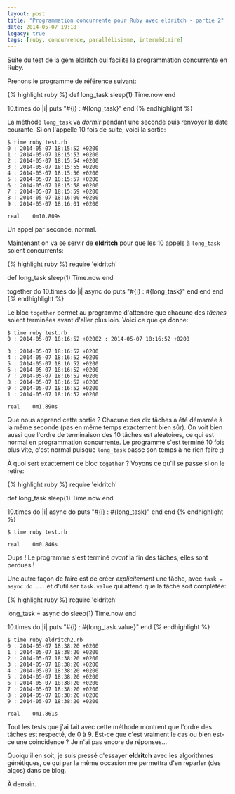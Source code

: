 ```yaml
---
layout: post
title: "Programmation concurrente pour Ruby avec eldritch - partie 2"
date: 2014-05-07 19:18
legacy: true
tags: [ruby, concurrence, parallèlisisme, intermédiaire]
---
```




Suite du test de la gem [eldritch](https://github.com/beraboris/eldritch)
qui facilite la programmation concurrente en Ruby.

<!-- more -->

Prenons le programme de référence suivant:

{% highlight ruby %}
def long_task
  sleep(1)
  Time.now
end

10.times do |i|
  puts "#{i} : #{long_task}"
end
{% endhighlight %}

La méthode `long_task` va *dormir* pendant une seconde puis renvoyer la
date courante. Si on l'appelle 10 fois de suite, voici la sortie:

    $ time ruby test.rb
    0 : 2014-05-07 18:15:52 +0200
    1 : 2014-05-07 18:15:53 +0200
    2 : 2014-05-07 18:15:54 +0200
    3 : 2014-05-07 18:15:55 +0200
    4 : 2014-05-07 18:15:56 +0200
    5 : 2014-05-07 18:15:57 +0200
    6 : 2014-05-07 18:15:58 +0200
    7 : 2014-05-07 18:15:59 +0200
    8 : 2014-05-07 18:16:00 +0200
    9 : 2014-05-07 18:16:01 +0200

    real	0m10.809s

Un appel par seconde, normal.

Maintenant on va se servir de **eldritch** pour que les 10 appels à
`long_task` soient concurrents:

{% highlight ruby %}
require 'eldritch'

def long_task
  sleep(1)
  Time.now
end

together do
  10.times do |i|
    async do
      puts "#{i} : #{long_task}"
    end
  end
end
{% endhighlight %}

Le bloc `together` permet au programme d'attendre que chacune des *tâches*
soient terminées avant d'aller plus loin. Voici ce que ça donne:

    $ time ruby test.rb
    0 : 2014-05-07 18:16:52 +02002 : 2014-05-07 18:16:52 +0200

    3 : 2014-05-07 18:16:52 +0200
    4 : 2014-05-07 18:16:52 +0200
    5 : 2014-05-07 18:16:52 +0200
    6 : 2014-05-07 18:16:52 +0200
    7 : 2014-05-07 18:16:52 +0200
    8 : 2014-05-07 18:16:52 +0200
    9 : 2014-05-07 18:16:52 +0200
    1 : 2014-05-07 18:16:52 +0200

    real	0m1.890s

Que nous apprend cette sortie ? Chacune des dix tâches a été démarrée à la
même seconde (pas en même temps exactement bien sûr). On voit bien aussi
que l'ordre de terminaison des 10 tâches est aléatoires, ce qui est normal
en programmation concurrente. Le programme s'est terminé 10 fois plus vite,
c'est normal puisque `long_task` passe son temps à ne rien faire ;)

À quoi sert exactement ce bloc `together` ? Voyons ce qu'il se passe si on le
retire:

{% highlight ruby %}
require 'eldritch'

def long_task
  sleep(1)
  Time.now
end

10.times do |i|
  async do
    puts "#{i} : #{long_task}"
  end
end
{% endhighlight %}

    $ time ruby test.rb

    real	0m0.846s

Oups ! Le programme s'est terminé *avant* la fin des tâches, elles sont
perdues !

Une autre façon de faire est de créer *explicitement* une tâche, avec
`task = async do ...` et d'utiliser `task.value` qui attend que la tâche
soit complètée:

{% highlight ruby %}
require 'eldritch'

long_task = async do
  sleep(1)
  Time.now
end

10.times do |i|
  puts "#{i} : #{long_task.value}"
end
{% endhighlight %}

    $ time ruby eldritch2.rb
    0 : 2014-05-07 18:38:20 +0200
    1 : 2014-05-07 18:38:20 +0200
    2 : 2014-05-07 18:38:20 +0200
    3 : 2014-05-07 18:38:20 +0200
    4 : 2014-05-07 18:38:20 +0200
    5 : 2014-05-07 18:38:20 +0200
    6 : 2014-05-07 18:38:20 +0200
    7 : 2014-05-07 18:38:20 +0200
    8 : 2014-05-07 18:38:20 +0200
    9 : 2014-05-07 18:38:20 +0200

    real	0m1.861s

Tout les tests que j'ai fait avec cette méthode montrent que l'ordre des
tâches est respecté, de 0 à 9. Est-ce que c'est vraiment le cas ou bien
est-ce une coincidence ? Je n'ai pas encore de réponses…

Quoiqu'il en soit, je suis pressé d'essayer **eldritch** avec les algorithmes génétiques, ce
qui par la même occasion me permettra d'en reparler (des algos) dans ce blog.



À demain.




